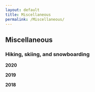 ```yaml
---
layout: default
title: Miscellaneous
permalink: /Miscellaneous/
---
```


## Miscellaneous
### Hiking, skiing, and snowboarding

**2020**

**2019**

**2018**

